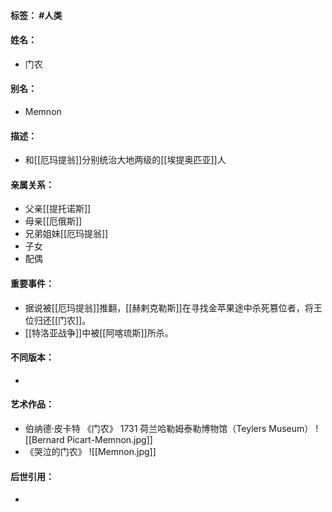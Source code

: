 #### 标签： #人类
#### 姓名：
- 门农
#### 别名：
- Memnon
#### 描述：
- 和[[厄玛提翁]]分别统治大地两级的[[埃提奥匹亚]]人
#### 亲属关系：
- 父亲[[提托诺斯]]
- 母亲[[厄俄斯]]
- 兄弟姐妹[[厄玛提翁]]
- 子女
- 配偶
#### 重要事件：
- 据说被[[厄玛提翁]]推翻，[[赫剌克勒斯]]在寻找金苹果途中杀死篡位者，将王位归还[[门农]]。
- [[特洛亚战争]]中被[[阿喀琉斯]]所杀。
#### 不同版本：
- 
#### 艺术作品：
- 伯纳德·皮卡特 《门农》 1731 荷兰哈勒姆泰勒博物馆（Teylers Museum）
![[Bernard Picart-Memnon.jpg]]
- 《哭泣的门农》
![[Memnon.jpg]]
#### 后世引用：
- 